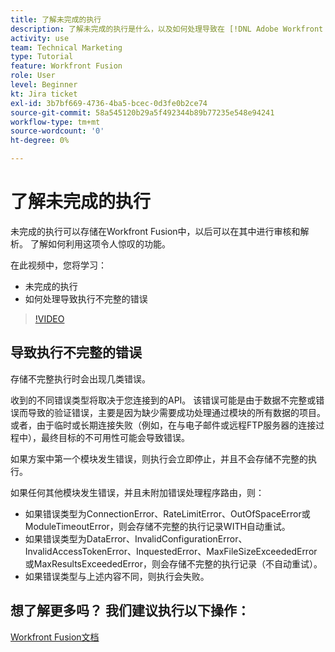 ```yaml
---
title: 了解未完成的执行
description: 了解未完成的执行是什么，以及如何处理导致在 [!DNL Adobe Workfront Fusion].
activity: use
team: Technical Marketing
type: Tutorial
feature: Workfront Fusion
role: User
level: Beginner
kt: Jira ticket
exl-id: 3b7bf669-4736-4ba5-bcec-0d3fe0b2ce74
source-git-commit: 58a545120b29a5f492344b89b77235e548e94241
workflow-type: tm+mt
source-wordcount: '0'
ht-degree: 0%

---
```


# 了解未完成的执行

未完成的执行可以存储在Workfront Fusion中，以后可以在其中进行审核和解析。 了解如何利用这项令人惊叹的功能。

在此视频中，您将学习：

* 未完成的执行
* 如何处理导致执行不完整的错误

>[!VIDEO](https://video.tv.adobe.com/v/335307/?quality=12)

## 导致执行不完整的错误

存储不完整执行时会出现几类错误。

收到的不同错误类型将取决于您连接到的API。 该错误可能是由于数据不完整或错误而导致的验证错误，主要是因为缺少需要成功处理通过模块的所有数据的项目。 或者，由于临时或长期连接失败（例如，在与电子邮件或远程FTP服务器的连接过程中），最终目标的不可用性可能会导致错误。

如果方案中第一个模块发生错误，则执行会立即停止，并且不会存储不完整的执行。

如果任何其他模块发生错误，并且未附加错误处理程序路由，则：

* 如果错误类型为ConnectionError、RateLimitError、OutOfSpaceError或ModuleTimeoutError，则会存储不完整的执行记录WITH自动重试。
* 如果错误类型为DataError、InvalidConfigurationError、InvalidAccessTokenError、InquestedError、MaxFileSizeExceededError或MaxResultsExceededError，则会存储不完整的执行记录（不自动重试）。
* 如果错误类型与上述内容不同，则执行会失败。

## 想了解更多吗？ 我们建议执行以下操作：

[Workfront Fusion文档](https://experienceleague.adobe.com/docs/workfront/using/adobe-workfront-fusion/workfront-fusion-2.html?lang=en)
